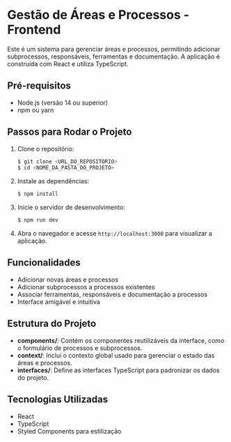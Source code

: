 # Gestão de Áreas e Processos - Frontend

Este é um sistema para gerenciar áreas e processos, permitindo adicionar subprocessos, responsáveis, ferramentas e documentação. A aplicação é construída com React e utiliza TypeScript.

## Pré-requisitos

- Node.js (versão 14 ou superior)
- npm ou yarn

## Passos para Rodar o Projeto

1. Clone o repositório:

    ```bash
    $ git clone <URL_DO_REPOSITORIO>
    $ cd <NOME_DA_PASTA_DO_PROJETO>
    ```

2. Instale as dependências:

    ```bash
    $ npm install
    ```

3. Inicie o servidor de desenvolvimento:

    ```bash
    $ npm run dev
    ```

4. Abra o navegador e acesse `http://localhost:3000` para visualizar a aplicação.

## Funcionalidades

- Adicionar novas áreas e processos
- Adicionar subprocessos a processos existentes
- Associar ferramentas, responsáveis e documentação a processos
- Interface amigável e intuitiva

## Estrutura do Projeto

- **components/**: Contém os componentes reutilizáveis da interface, como o formulário de processos e subprocessos.
- **context/**: Inclui o contexto global usado para gerenciar o estado das áreas e processos.
- **interfaces/**: Define as interfaces TypeScript para padronizar os dados do projeto.

## Tecnologias Utilizadas

- React
- TypeScript
- Styled Components para estilização



